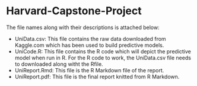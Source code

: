 # Harvard-Capstone-Project

The file names along with their descriptions is attached below:
- UniData.csv: This file contains the raw data downloaded from Kaggle.com which has been used to build predictive models.
- UniCode.R: This file contains the R code which will depict the predictive model when run in R. For the R code to work, the UniData.csv file needs to downloaded along witht the Rfile.
- UniReport.Rmd: This file is the R Markdown file of the report.
- UniReport.pdf: This file is the final report knitted from R Markdown.
